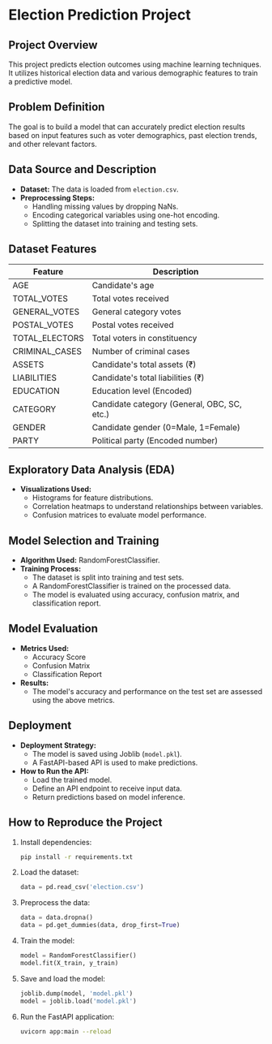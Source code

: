 # Election Prediction Project

## Project Overview
This project predicts election outcomes using machine learning techniques. It utilizes historical election data and various demographic features to train a predictive model.

## Problem Definition
The goal is to build a model that can accurately predict election results based on input features such as voter demographics, past election trends, and other relevant factors.

## Data Source and Description
- **Dataset:** The data is loaded from `election.csv`.
- **Preprocessing Steps:**
  - Handling missing values by dropping NaNs.
  - Encoding categorical variables using one-hot encoding.
  - Splitting the dataset into training and testing sets.
 ## **Dataset Features**
| **Feature**        | **Description** |
|--------------------|---------------|
| AGE               | Candidate's age |
| TOTAL_VOTES       | Total votes received |
| GENERAL_VOTES     | General category votes |
| POSTAL_VOTES      | Postal votes received |
| TOTAL_ELECTORS    | Total voters in constituency |
| CRIMINAL_CASES    | Number of criminal cases |
| ASSETS            | Candidate's total assets (₹) |
| LIABILITIES       | Candidate's total liabilities (₹) |
| EDUCATION         | Education level (Encoded) |
| CATEGORY          | Candidate category (General, OBC, SC, etc.) |
| GENDER           | Candidate gender (0=Male, 1=Female) |
| PARTY            | Political party (Encoded number) |
  

## Exploratory Data Analysis (EDA)
- **Visualizations Used:**
  - Histograms for feature distributions.
  - Correlation heatmaps to understand relationships between variables.
  - Confusion matrices to evaluate model performance.

## Model Selection and Training
- **Algorithm Used:** RandomForestClassifier.
- **Training Process:**
  - The dataset is split into training and test sets.
  - A RandomForestClassifier is trained on the processed data.
  - The model is evaluated using accuracy, confusion matrix, and classification report.

## Model Evaluation
- **Metrics Used:**
  - Accuracy Score
  - Confusion Matrix
  - Classification Report
- **Results:**
  - The model's accuracy and performance on the test set are assessed using the above metrics.

## Deployment
- **Deployment Strategy:**
  - The model is saved using Joblib (`model.pkl`).
  - A FastAPI-based API is used to make predictions.
- **How to Run the API:**
  - Load the trained model.
  - Define an API endpoint to receive input data.
  - Return predictions based on model inference.

## How to Reproduce the Project
1. Install dependencies:
   ```sh
   pip install -r requirements.txt
   ```
2. Load the dataset:
   ```python
   data = pd.read_csv('election.csv')
   ```
3. Preprocess the data:
   ```python
   data = data.dropna()
   data = pd.get_dummies(data, drop_first=True)
   ```
4. Train the model:
   ```python
   model = RandomForestClassifier()
   model.fit(X_train, y_train)
   ```
5. Save and load the model:
   ```python
   joblib.dump(model, 'model.pkl')
   model = joblib.load('model.pkl')
   ```
6. Run the FastAPI application:
   ```sh
   uvicorn app:main --reload
   ```


